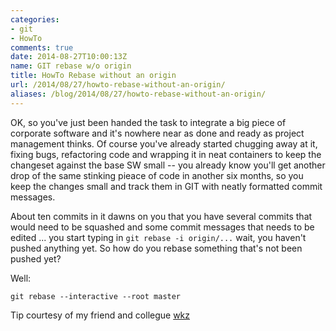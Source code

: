 ```yaml
---
categories:
- git
- HowTo
comments: true
date: 2014-08-27T10:00:13Z
name: GIT rebase w/o origin
title: HowTo Rebase without an origin
url: /2014/08/27/howto-rebase-without-an-origin/
aliases: /blog/2014/08/27/howto-rebase-without-an-origin/
---
```


OK, so you've just been handed the task to integrate a big piece of
corporate software and it's nowhere near as done and ready as project
management thinks.  Of course you've already started chugging away at
it, fixing bugs, refactoring code and wrapping it in neat containers
to keep the changeset against the base SW small -- you already know
you'll get another drop of the same stinking pieace of code in another
six months, so you keep the changes small and track them in GIT with
neatly formatted commit messages.

About ten commits in it dawns on you that you have several commits
that would need to be squashed and some commit messages that needs to
be edited ... you start typing in `git rebase -i origin/...` wait, you
haven't pushed anything yet.  So how do you rebase something that's
not been pushed yet?

Well:

    git rebase --interactive --root master

Tip courtesy of my friend and collegue [wkz](https://github.com/wkz)

